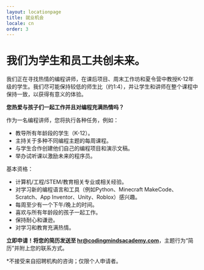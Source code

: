 ```yaml
---
layout: locationpage
title: 就业机会
locale: cn
order: 3
---
```


# 我们为学生和员工共创未来。

我们正在寻找热情的编程讲师，在课后项目、周末工作坊和夏令营中教授K-12年级的学生。我们尽可能保持较低的师生比（约1:4），并让学生和讲师在整个课程中保持一致，以获得有意义的体验。

**您热爱与孩子们一起工作并且对编程充满热情吗？**

作为一名编程讲师，您将执行各种任务，例如：

- 教导所有年龄段的学生（K-12）。
- 主持关于多种不同编程主题的每周课程。
- 与学生合作创建他们自己的编程项目和演示文稿。
- 举办试听课以激励未来的程序员。

基本资格：

- 计算机/工程/STEM/教育相关专业或相关经验。
- 对学习新的编程语言和工具（例如Python、Minecraft MakeCode、Scratch、App Inventor、Unity、Roblox）感兴趣。
- 每周至少有一个下午/晚上的时间。
- 喜欢与所有年龄段的孩子一起工作。
- 保持耐心和谦逊。
- 对学习和教育充满热情。

**立即申请！将您的简历发送至 hr@codingmindsacademy.com**，主题行为“简历”并附上您的联系方式。

*不接受来自招聘机构的咨询；仅限个人申请者。

